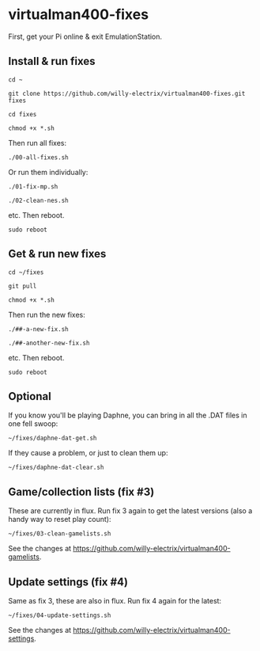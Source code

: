 # virtualman400-fixes

First, get your Pi online & exit EmulationStation.

## Install & run fixes

`cd ~`

`git clone https://github.com/willy-electrix/virtualman400-fixes.git fixes`

`cd fixes`

`chmod +x *.sh`

Then run all fixes:

`./00-all-fixes.sh`

Or run them individually:

`./01-fix-mp.sh`

`./02-clean-nes.sh`

etc. Then reboot.

`sudo reboot`

## Get & run new fixes

`cd ~/fixes`

`git pull`

`chmod +x *.sh`

Then run the new fixes:

`./##-a-new-fix.sh`

`./##-another-new-fix.sh`

etc. Then reboot.

`sudo reboot`

## Optional

If you know you'll be playing Daphne, you can bring in all the .DAT files in one fell swoop:

`~/fixes/daphne-dat-get.sh`

If they cause a problem, or just to clean them up:

`~/fixes/daphne-dat-clear.sh`

## Game/collection lists (fix #3)

These are currently in flux. Run fix 3 again to get the latest versions (also a handy way to reset play count):

`~/fixes/03-clean-gamelists.sh`

See the changes at https://github.com/willy-electrix/virtualman400-gamelists.

## Update settings (fix #4)

Same as fix 3, these are also in flux. Run fix 4 again for the latest:

`~/fixes/04-update-settings.sh`

See the changes at https://github.com/willy-electrix/virtualman400-settings.

